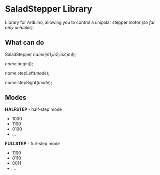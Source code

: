 SaladStepper Library
===
Library for Arduino, allowing you to control a unipolar stepper motor *(so far only unipolar)*.

What can do
---
SaladStepper *name*(*in1*,*in2*,*in3*,*in4*);

*name*.begin();

*name*.stepLeft(*mode*);

*name*.stepRight(*mode*);

Modes
---
**HALFSTEP** - half-step mode
* 1000
* 1100
* 0100
* ...

**FULLSTEP** - full-step mode
* 1100
* 0110
* 0011
* ...
